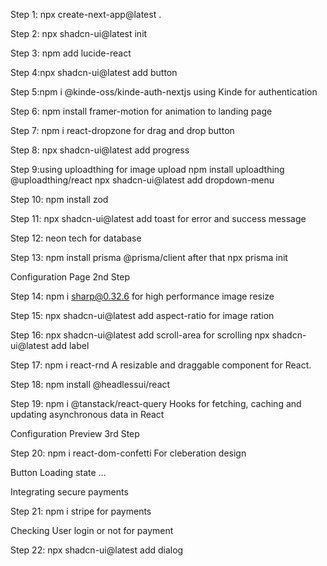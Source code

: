 Step 1: npx create-next-app@latest .

Step 2: npx shadcn-ui@latest init

Step 3: npm add lucide-react

Step 4:npx shadcn-ui@latest add button

Step 5:npm i @kinde-oss/kinde-auth-nextjs using Kinde for authentication

Step 6: npm install framer-motion for animation to landing page

Step 7: npm i react-dropzone for drag and drop button

Step 8: npx shadcn-ui@latest add progress

Step 9:using uploadthing for image upload npm install uploadthing @uploadthing/react
npx shadcn-ui@latest add dropdown-menu

Step 10: npm install zod

Step 11: npx shadcn-ui@latest add toast for error and success message

Step 12: neon tech for database

Step 13: npm install prisma @prisma/client after that npx prisma init

Configuration Page 2nd Step

Step 14: npm i sharp@0.32.6 for high performance image resize

Step 15: npx shadcn-ui@latest add aspect-ratio for image ration

Step 16: npx shadcn-ui@latest add scroll-area for scrolling npx shadcn-ui@latest add label

Step 17: npm i react-rnd A resizable and draggable component for React.

Step 18: npm install @headlessui/react

Step 19: npm i @tanstack/react-query Hooks for fetching, caching and updating asynchronous data in React

Configuration Preview 3rd Step

Step 20: npm i react-dom-confetti For cleberation design

Button Loading state ...

Integrating secure payments

Step 21: npm i stripe for payments

Checking User login or not for payment

Step 22: npx shadcn-ui@latest add dialog
